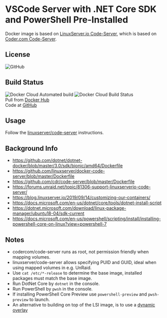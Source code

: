 # VSCode Server with .NET Core SDK and PowerShell Pre-Installed

Docker image is based on [LinuxServer.io Code-Server](https://github.com/linuxserver/docker-code-server), which is based on [Coder.com Code-Server](https://github.com/cdr/code-server).  

## License

![GitHub](https://img.shields.io/github/license/ptr727/VSCode-Server-DotNetCore)  

## Build Status

![Docker Cloud Automated build](https://img.shields.io/docker/cloud/automated/ptr727/vscode-server-dotnetcore)
![Docker Cloud Build Status](https://img.shields.io/docker/cloud/build/ptr727/vscode-server-dotnetcore)  
Pull from [Docker Hub](https://hub.docker.com/r/ptr727/vscode-server-dotnetcore)  
Code at [GitHub](https://github.com/ptr727/VSCode-Server-DotNetCore)  

## Usage

Follow the [linuxserver/code-server](https://hub.docker.com/r/linuxserver/code-server) instructions.

## Background Info

- <https://github.com/dotnet/dotnet-docker/blob/master/3.0/sdk/bionic/amd64/Dockerfile>
- <https://github.com/linuxserver/docker-code-server/blob/master/Dockerfile>
- <https://github.com/cdr/code-server/blob/master/Dockerfile>
- <https://forums.unraid.net/topic/81306-support-linuxserverio-code-server/>
- <https://blog.linuxserver.io/2019/09/14/customizing-our-containers/>
- <https://docs.microsoft.com/en-us/dotnet/core/tools/dotnet-install-script>
- <https://dotnet.microsoft.com/download/linux-package-manager/ubuntu18-04/sdk-current>
- <https://docs.microsoft.com/en-us/powershell/scripting/install/installing-powershell-core-on-linux?view=powershell-7>

## Notes

- codercom/code-server runs as root, not permission friendly when mapping volumes.
- linuxserver/code-server allows specifying PUID and GUID, ideal when using mapped volumes in e.g. UnRaid.
- Use `cat /etc/*-release` to determine the base image, installed packages must match the base image.
- Run DotNet Core by `dotnet` in the console.
- Run PowerShell by `pwsh` in the console.
- If installing PowerShell Core Preview use `powershell-preview` and `pwsh-preview` to launch.
- An alternative to building on top of the LSI image, is to use a [dynamic overlay](https://blog.linuxserver.io/2019/09/14/customizing-our-containers/)
